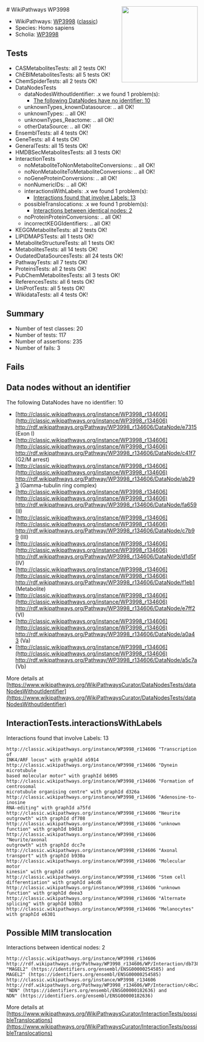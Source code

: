 <img style="float: right; width: 200px" src="https://upload.wikimedia.org/wikipedia/commons/thumb/8/83/Wplogo_with_text_500.png/640px-Wplogo_with_text_500.png" />
# WikiPathways WP3998

* WikiPathways: [WP3998](https://wikipathways.org/pathways/WP3998) ([classic](https://classic.wikipathways.org/instance/WP3998))
* Species: Homo sapiens
* Scholia: [WP3998](https://scholia.toolforge.org/wikipathways/WP3998)
## Tests
* CASMetabolitesTests: all 2 tests OK!
* ChEBIMetabolitesTests: all 5 tests OK!
* ChemSpiderTests: all 2 tests OK!
* DataNodesTests
    * dataNodesWithoutIdentifier: .x we found 1 problem(s):
        * [The following DataNodes have no identifier: 10](#8792c490)
    * unknownTypes_knownDatasource: .. all OK!
    * unknownTypes: .. all OK!
    * unknownTypes_Reactome: .. all OK!
    * otherDataSource: .. all OK!
* EnsemblTests: all 4 tests OK!
* GeneTests: all 4 tests OK!
* GeneralTests: all 15 tests OK!
* HMDBSecMetabolitesTests: all 3 tests OK!
* InteractionTests
    * noMetaboliteToNonMetaboliteConversions: .. all OK!
    * noNonMetaboliteToMetaboliteConversions: .. all OK!
    * noGeneProteinConversions: .. all OK!
    * nonNumericIDs: .. all OK!
    * interactionsWithLabels: .x we found 1 problem(s):
        * [Interactions found that involve Labels: 13](#fe97a8bb)
    * possibleTranslocations: .x we found 1 problem(s):
        * [Interactions between identical nodes: 2](#1c118207)
    * noProteinProteinConversions: .. all OK!
    * incorrectKEGGIdentifiers: .. all OK!
* KEGGMetaboliteTests: all 2 tests OK!
* LIPIDMAPSTests: all 1 tests OK!
* MetaboliteStructureTests: all 1 tests OK!
* MetabolitesTests: all 14 tests OK!
* OudatedDataSourcesTests: all 24 tests OK!
* PathwayTests: all 7 tests OK!
* ProteinsTests: all 2 tests OK!
* PubChemMetabolitesTests: all 3 tests OK!
* ReferencesTests: all 6 tests OK!
* UniProtTests: all 5 tests OK!
* WikidataTests: all 4 tests OK!


## Summary

* Number of test classes: 20
* Number of tests: 117
* Number of assertions: 235
* Number of fails: 3

## Fails

<a name="8792c490" />

## Data nodes without an identifier

The following DataNodes have no identifier: 10

* [http://classic.wikipathways.org/instance/WP3998_r134606](http://classic.wikipathways.org/instance/WP3998_r134606) http://rdf.wikipathways.org/Pathway/WP3998_r134606/DataNode/e7315 (Exon I)
* [http://classic.wikipathways.org/instance/WP3998_r134606](http://classic.wikipathways.org/instance/WP3998_r134606) http://rdf.wikipathways.org/Pathway/WP3998_r134606/DataNode/c41f7 (G2/M arrest)
* [http://classic.wikipathways.org/instance/WP3998_r134606](http://classic.wikipathways.org/instance/WP3998_r134606) http://rdf.wikipathways.org/Pathway/WP3998_r134606/DataNode/ab293 (Gamma-tubulin ring complex)
* [http://classic.wikipathways.org/instance/WP3998_r134606](http://classic.wikipathways.org/instance/WP3998_r134606) http://rdf.wikipathways.org/Pathway/WP3998_r134606/DataNode/fa659 (II)
* [http://classic.wikipathways.org/instance/WP3998_r134606](http://classic.wikipathways.org/instance/WP3998_r134606) http://rdf.wikipathways.org/Pathway/WP3998_r134606/DataNode/c7b99 (III)
* [http://classic.wikipathways.org/instance/WP3998_r134606](http://classic.wikipathways.org/instance/WP3998_r134606) http://rdf.wikipathways.org/Pathway/WP3998_r134606/DataNode/d1d5f (IV)
* [http://classic.wikipathways.org/instance/WP3998_r134606](http://classic.wikipathways.org/instance/WP3998_r134606) http://rdf.wikipathways.org/Pathway/WP3998_r134606/DataNode/f1eb1 (Metabolite)
* [http://classic.wikipathways.org/instance/WP3998_r134606](http://classic.wikipathways.org/instance/WP3998_r134606) http://rdf.wikipathways.org/Pathway/WP3998_r134606/DataNode/e7ff2 (VI)
* [http://classic.wikipathways.org/instance/WP3998_r134606](http://classic.wikipathways.org/instance/WP3998_r134606) http://rdf.wikipathways.org/Pathway/WP3998_r134606/DataNode/a0a43 (Va)
* [http://classic.wikipathways.org/instance/WP3998_r134606](http://classic.wikipathways.org/instance/WP3998_r134606) http://rdf.wikipathways.org/Pathway/WP3998_r134606/DataNode/a5c7a (Vb)


More details at [https://www.wikipathways.org/WikiPathwaysCurator/DataNodesTests/dataNodesWithoutIdentifier](https://www.wikipathways.org/WikiPathwaysCurator/DataNodesTests/dataNodesWithoutIdentifier)

<a name="fe97a8bb" />

## InteractionTests.interactionsWithLabels

Interactions found that involve Labels: 13
```
http://classic.wikipathways.org/instance/WP3998_r134606 "Transcription of 
INK4/ARF locus" with graphId a5914
http://classic.wikipathways.org/instance/WP3998_r134606 "Dynein microtubule 
based molecular motor" with graphId b6905
http://classic.wikipathways.org/instance/WP3998_r134606 "Formation of centrosomal
microtubule organising centre" with graphId d326a
http://classic.wikipathways.org/instance/WP3998_r134606 "Adenosine-to-inosine
RNA-editing" with graphId a75fd
http://classic.wikipathways.org/instance/WP3998_r134606 "Neurite outgrowth" with graphId df708
http://classic.wikipathways.org/instance/WP3998_r134606 "unknown
function" with graphId b9d10
http://classic.wikipathways.org/instance/WP3998_r134606 "Neurite/axonal 
outgrowth" with graphId dcc7e
http://classic.wikipathways.org/instance/WP3998_r134606 "Axonal transport" with graphId b930a
http://classic.wikipathways.org/instance/WP3998_r134606 "Molecular motor 
kinesin" with graphId ca959
http://classic.wikipathways.org/instance/WP3998_r134606 "Stem cell 
differentiation" with graphId a4cd6
http://classic.wikipathways.org/instance/WP3998_r134606 "unknown
function" with graphId deea3
http://classic.wikipathways.org/instance/WP3998_r134606 "Alternate splicing" with graphId b38b3
http://classic.wikipathways.org/instance/WP3998_r134606 "Melanocytes" with graphId e6301
```

<a name="1c118207" />

## Possible MIM translocation

Interactions between identical nodes: 2
```
http://classic.wikipathways.org/instance/WP3998_r134606 http://rdf.wikipathways.org/Pathway/WP3998_r134606/WP/Interaction/db738 "MAGEL2" (https://identifiers.org/ensembl/ENSG00000254585) and 
MAGEL2" (https://identifiers.org/ensembl/ENSG00000254585)
http://classic.wikipathways.org/instance/WP3998_r134606 http://rdf.wikipathways.org/Pathway/WP3998_r134606/WP/Interaction/c4bc2 "NDN" (https://identifiers.org/ensembl/ENSG00000182636) and 
NDN" (https://identifiers.org/ensembl/ENSG00000182636)
```

More details at [https://www.wikipathways.org/WikiPathwaysCurator/InteractionTests/possibleTranslocations](https://www.wikipathways.org/WikiPathwaysCurator/InteractionTests/possibleTranslocations)

